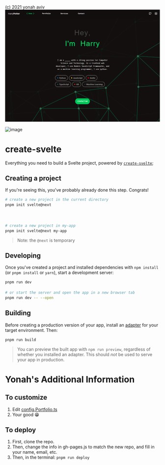 (c) 2021 yonah aviv
![](static/localhost_3000_.png)

![image](https://user-images.githubusercontent.com/68514914/134787049-9c3208f9-ebeb-4092-a188-1a25c75dff6d.png)


# create-svelte

Everything you need to build a Svelte project, powered by [`create-svelte`](https://github.com/sveltejs/kit/tree/master/packages/create-svelte);

## Creating a project

If you're seeing this, you've probably already done this step. Congrats!


```bash
# create a new project in the current directory
pnpm init svelte@next



# create a new project in my-app
pnpm init svelte@next my-app
```

> Note: the `@next` is temporary

## Developing

Once you've created a project and installed dependencies with `npm install` (or `pnpm install` or `yarn`), start a development server:

```bash
pnpm run dev

# or start the server and open the app in a new browser tab
pnpm run dev -- --open
```

## Building

Before creating a production version of your app, install an [adapter](https://kit.svelte.dev/docs#adapters) for your target environment. Then:

```bash
pnpm run build
```

> You can preview the built app with `npm run preview`, regardless of whether you installed an adapter. This should _not_ be used to serve your app in production.

# Yonah's Additional Information

## To customize
1. Edit [config.Portfolio.ts](src/lib/config.Portfolio.ts)
2. Your good 😁
## To deploy
1. First, clone the repo.
2. Then, change the info in gh-pages.js to match the new repo, and fill in your name, email, etc.
3. Then, in the terminal: `pnpm run deploy`
